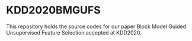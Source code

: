 # KDD2020BMGUFS
This repository holds the source codes for our paper Block Model Guided Unsupervised Feature Selection accepted at KDD2020.
